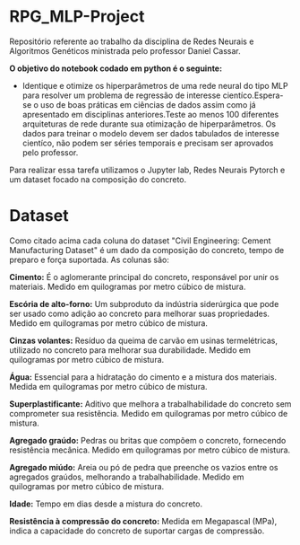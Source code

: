 # RPG_MLP-Project
Repositório referente ao trabalho da disciplina de Redes Neurais e Algoritmos Genéticos ministrada pelo professor Daniel Cassar.

**O objetivo do notebook codado em python é o seguinte:**
- Identique e otimize os hiperparâmetros de uma rede neural do tipo MLP para resolver um problema de regressão de interesse cientíco.Espera-se o uso de boas práticas em ciências de dados assim como já apresentado em disciplinas anteriores.Teste ao menos 100 diferentes arquiteturas de rede durante sua otimização de hiperparâmetros. Os dados para treinar o modelo devem ser dados tabulados de interesse cientíco, não podem ser séries temporais e precisam ser aprovados pelo professor.

 Para realizar essa tarefa utilizamos o Jupyter lab, Redes Neurais Pytorch e um dataset focado na composição do concreto.

# Dataset

Como citado acima cada coluna do dataset "Civil Engineering: Cement Manufacturing Dataset" é um dado da composição do concreto, tempo de preparo e força suportada. As colunas são:

**Cimento:** É o aglomerante principal do concreto, responsável por unir os materiais. Medido em quilogramas por metro cúbico de mistura.

**Escória de alto-forno:** Um subproduto da indústria siderúrgica que pode ser usado como adição ao concreto para melhorar suas propriedades. Medido em quilogramas por metro cúbico de mistura.

**Cinzas volantes:** Resíduo da queima de carvão em usinas termelétricas, utilizado no concreto para melhorar sua durabilidade. Medido em quilogramas por metro cúbico de mistura.

**Água:** Essencial para a hidratação do cimento e a mistura dos materiais. Medida em quilogramas por metro cúbico de mistura.

**Superplastificante:** Aditivo que melhora a trabalhabilidade do concreto sem comprometer sua resistência. Medido em quilogramas por metro cúbico de mistura.

**Agregado graúdo:** Pedras ou britas que compõem o concreto, fornecendo resistência mecânica. Medido em quilogramas por metro cúbico de mistura.

**Agregado miúdo:** Areia ou pó de pedra que preenche os vazios entre os agregados graúdos, melhorando a trabalhabilidade. Medido em quilogramas por metro cúbico de mistura.

**Idade:** Tempo em dias desde a mistura do concreto.

**Resistência à compressão do concreto:** Medida em Megapascal (MPa), indica a capacidade do concreto de suportar cargas de compressão.
